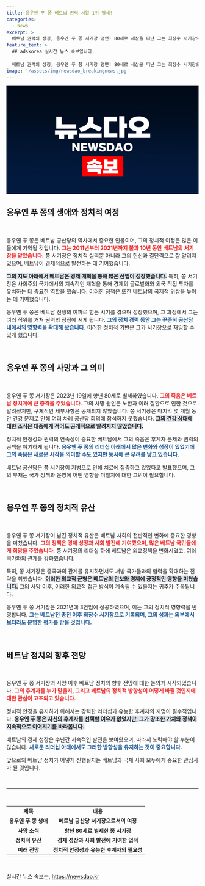 ```yaml
---
title: 응우옌 푸 쫑 베트남 권력 서열 1위 별세!
categories:
  - News
excerpt: >
  베트남 권력의 상징, 응우옌 푸 쫑 서기장 영면! 80세로 세상을 떠난 그는 최장수 서기장으로 남아 있으며, 그의 건강 문제는 미스터리로 남아 있습니다. 베트남 정치의 향방은 이제 어떻게 될까?
feature_text: >
  ## adskorea 실시간 뉴스 속보입니다.

  베트남 권력의 상징, 응우옌 푸 쫑 서기장 영면! 80세로 세상을 떠난 그는 최장수 서기장으로 남아 있으며, 그의 건강 문제는 미스터리로 남아 있습니다. 베트남 정치의 향방은 이제 어떻게 될까?
image: '/assets/img/newsdao_breakingnews.jpg'
---
```


<p><img src="/assets/img/newsdao_breakingnews.jpg" alt="adskorea 속보" /></p>

<h2 data-ke-size="size26">응우옌 푸 쫑의 생애와 정치적 여정</h2>

<p data-ke-size="size16">&nbsp;</p>

<p>응우옌 푸 쫑은 베트남 공산당의 역사에서 중요한 인물이며, 그의 정치적 여정은 많은 이들에게 기억될 것입니다. <b><span style="color: #ee2323;">그는 2011년부터 2021년까지 불과 10년 동안 베트남의 서기장을 맡았습니다.</span></b> 쫑 서기장은 정치적 실력뿐 아니라 그의 헌신과 결단력으로 잘 알려져 있으며, 베트남이 경제적으로 발전하는 데 기여했습니다. </p>

<p><b><span style="background-color: #21538527;">그의 지도 아래에서 베트남은 경제 개혁을 통해 많은 산업이 성장했습니다.</span></b> 특히, 쫑 서기장은 사회주의 국가에서의 지속적인 개혁을 통해 경제의 글로벌화와 외국 직접 투자를 유치하는 데 중요한 역할을 했습니다. 이러한 정책은 또한 베트남의 국제적 위상을 높이는 데 기여했습니다. </p>

<p>응우옌 푸 쫑은 베트남 전쟁의 여파로 힘든 시기를 겪으며 성장했으며, 그 과정에서 그는 여러 직위를 거쳐 권력의 정점에 서게 됩니다. <b><span style="color: #1a5490;">그의 정치 경력 동안 그는 꾸준히 공산당 내에서의 영향력을 확대해 왔습니다.</span></b> 이러한 정치적 기반은 그가 서기장으로 재임할 수 있게 했습니다.</p>

<p data-ke-size="size16">&nbsp;</p>

<h2 data-ke-size="size26">응우옌 푸 쫑의 사망과 그 의미</h2>

<p data-ke-size="size16">&nbsp;</p>

<p>응우옌 푸 쫑 서기장은 2023년 19일에 향년 80세로 별세하였습니다. <b><span style="color: #ee2323;">그의 죽음은 베트남 정치계에 큰 충격을 주었습니다.</span></b> 그의 사망 원인은 노환과 여러 질환으로 인한 것으로 알려졌지만, 구체적인 세부사항은 공개되지 않았습니다. 쫑 서기장은 마지막 몇 개월 동안 건강 문제로 인해 여러 차례 공산당 회의에 참석하지 못했습니다. <b><span style="background-color: #21538527;">그의 건강 상태에 대한 소식은 대중에게 적어도 공개적으로 알려지지 않았습니다.</span></b> </p>

<p>정치적 안정성과 권력의 연속성이 중요한 베트남에서 그의 죽음은 후계자 문제와 권력의 공백을 야기하게 됩니다. <b><span style="color: #1a5490;">응우옌 푸 쫑의 리더십 아래에서 많은 변화와 성장이 있었기에 그의 죽음은 새로운 시작을 의미할 수도 있지만 동시에 큰 우려를 낳고 있습니다.</span></b> </p>

<p>베트남 공산당은 쫑 서기장이 지병으로 인해 치료에 집중하고 있었다고 발표했으며, 그의 부재는 국가 정책과 운영에 어떤 영향을 미칠지에 대한 고민이 필요합니다. </p>

<p data-ke-size="size16">&nbsp;</p>

<h2 data-ke-size="size26">응우옌 푸 쫑의 정치적 유산</h2>

<p data-ke-size="size16">&nbsp;</p>

<p>응우옌 푸 쫑 서기장이 남긴 정치적 유산은 베트남 사회의 전반적인 변화에 중요한 영향을 미쳤습니다. <b><span style="color: #ee2323;">그의 정책은 경제 성장과 사회 발전에 기여했으며, 많은 베트남 국민들에게 희망을 주었습니다.</span></b> 쫑 서기장의 리더십 하에 베트남은 외교정책을 변화시켰고, 여러 국가와의 관계를 강화했습니다. </p>

<p>특히, 쫑 서기장은 중국과의 관계를 유지하면서도 서방 국가들과의 협력을 확대하는 전략을 취했습니다. <b><span style="background-color: #21538527;">이러한 외교적 균형은 베트남의 안보와 경제에 긍정적인 영향을 미쳤습니다.</span></b> 그의 사망 이후, 이러한 외교적 접근 방식이 계속될 수 있을지는 귀추가 주목됩니다. </p>

<p>응우옌 푸 쫑 서기장은 2021년에 3연임에 성공하였으며, 이는 그의 정치적 영향력을 반영합니다. <b><span style="color: #1a5490;">그는 베트남전 종전 이후 최장수 서기장으로 기록되며, 그의 성과는 외부에서 보더라도 분명한 평가를 받을 것입니다.</span></b> </p>

<p data-ke-size="size16">&nbsp;</p>

<h2 data-ke-size="size26">베트남 정치의 향후 전망</h2>

<p data-ke-size="size16">&nbsp;</p>

<p>응우옌 푸 쫑 서기장의 사망 이후 베트남 정치의 향후 전망에 대한 논의가 시작되었습니다. <b><span style="color: #ee2323;">그의 후계자를 누가 맡을지, 그리고 베트남의 정치적 방향성이 어떻게 바뀔 것인지에 대한 관심이 고조되고 있습니다.</span></b> </p>

<p>정치적 안정을 유지하기 위해서는 강력한 리더십과 유능한 후계자의 지명이 필수적입니다. <b><span style="background-color: #21538527;">응우옌 푸 쫑은 자신의 후계자를 선택할 여유가 없었지만, 그가 강조한 가치와 정책이 지속적으로 이어지기를 바라봅니다.</span></b> </p>

<p>베트남의 경제 성장은 수년간 지속적인 발전을 보여왔으며, 따라서 노력해야 할 부분이 많습니다. <b><span style="color: #1a5490;">새로운 리더십 아래에서도 그러한 방향성을 유지하는 것이 중요합니다.</span></b> </p>

<p>앞으로의 베트남 정치가 어떻게 진행될지는 베트남과 국제 사회 모두에게 중요한 관심사가 될 것입니다. </p>

<p data-ke-size="size16">&nbsp;</p> 

<hr>

<p data-ke-size="size16">&nbsp;</p>

<table style="width: 100%;">
    <tbody>
        <tr>
            <td style="text-align: center; height: 17px;"><b>제목</b></td>
            <td style="text-align: center; height: 17px;"><b>내용</b></td>
        </tr>
        <tr>
            <td style="text-align: center; height: 17px;"><b>응우옌 푸 쫑 생애</b></td>
            <td style="text-align: center; height: 17px;"><b>베트남 공산당 서기장으로서의 여정</b></td>
        </tr>
        <tr>
            <td style="text-align: center; height: 17px;"><b>사망 소식</b></td>
            <td style="text-align: center; height: 17px;"><b>향년 80세로 별세한 쫑 서기장</b></td>
        </tr>
        <tr>
            <td style="text-align: center; height: 17px;"><b>정치적 유산</b></td>
            <td style="text-align: center; height: 17px;"><b>경제 성장과 사회 발전에 기여한 업적</b></td>
        </tr>
        <tr>
            <td style="text-align: center; height: 17px;"><b>미래 전망</b></td>
            <td style="text-align: center; height: 17px;"><b>정치적 안정성과 유능한 후계자의 필요성</b></td>
        </tr>
    </tbody>
</table>

<p data-ke-size="size16">&nbsp;</p>
실시간 뉴스 속보는, <a href="https://newsdao.kr" rel="dofollow">https://newsdao.kr</a>


